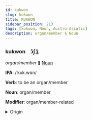 ```yaml
---
id: kukwon
slug: kukwon
title: KUKWON
sidebar_position: 213
tags: [kukwon, Noun, Austro-Asiatic]
description: organ/member § Noun
---
```


### kukwon&emsp;<span kind="abugida">ɔ̑ʃʒ̃</span>

*organ/member* **§** [Noun](../../tags/Noun)

**IPA**: /ˈkʌk.wɑn/

**Verb**: to be an organ/member

**Noun**: organ/member

**Modifier**: organ/member-related

<details>
    <summary>Origin</summary>
    Vietnamese cơ quan [kəː˧˧ kwaːŋ˧˧]<br/>
    <em>Austro-Asiatic Language Family</em>
</details>